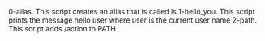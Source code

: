 0-alias. This script creates an alias that is called ls
1-hello_you. This script prints the message hello user where user is the current user name
2-path. This script adds /action to PATH
